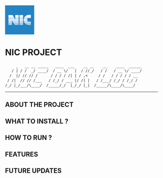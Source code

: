 ![logo](https://github.com/D-Jaden/DAK-Register/blob/main/public/images/NIC%20Logo%20JPG/ICONIC_SQUARE_NIC_Logo_blue_bg-01.jpg)
# NIC PROJECT
```
     _   __ __ _____   ____  ___    __ __    __    ____  ______
   / | / /  _/ ____/  / __ \/   |  / //_/   / /   / __ \/ ____/
  /  |/ // // /      / / / / /| | / ,<     / /   / / / / / __  
 / /|  // // /___   / /_/ / ___ |/ /| |   / /___/ /_/ / /_/ /  
/_/ |_/___/\____/  /_____/_/  |_/_/ |_|  /_____/\____/\____/ 

```
--------------------------------------------------------
## ABOUT THE PROJECT 
## WHAT TO INSTALL ?
## HOW TO RUN ?
## FEATURES
## FUTURE UPDATES

